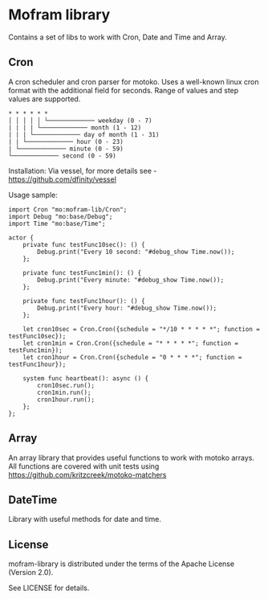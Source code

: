 # Mofram library
Contains a set of libs to work with Cron, Date and Time and Array.

## Cron

A cron scheduler and cron parser for motoko. Uses a well-known linux cron format with the additional field for seconds.
Range of values and step values are supported.

```
* * * * * *
│ │ │ │ │ └───────────── weekday (0 - 7)
| | | | └───────────── month (1 - 12)
| | | └───────────── day of month (1 - 31) 
| | └───────────── hour (0 - 23)
| └───────────── minute (0 - 59)
└───────────── second (0 - 59)
```

Installation:
Via vessel, for more details see - https://github.com/dfinity/vessel


Usage sample:

```motoko
import Cron "mo:mofram-lib/Cron";
import Debug "mo:base/Debug";
import Time "mo:base/Time";

actor {
    private func testFunc10sec(): () {
        Debug.print("Every 10 second: "#debug_show Time.now());
    };

    private func testFunc1min(): () {
        Debug.print("Every minute: "#debug_show Time.now());
    };

    private func testFunc1hour(): () {
        Debug.print("Every hour: "#debug_show Time.now());
    };

    let cron10sec = Cron.Cron({schedule = "*/10 * * * * *"; function = testFunc10sec});
    let cron1min = Cron.Cron({schedule = "* * * * *"; function = testFunc1min});
    let cron1hour = Cron.Cron({schedule = "0 * * * *"; function = testFunc1hour});

    system func heartbeat(): async () {
        cron10sec.run();
        cron1min.run();
        cron1hour.run();
    };
};
```

## Array
An array library that provides useful functions to work with motoko arrays. All functions are covered with unit tests using https://github.com/kritzcreek/motoko-matchers

## DateTime
Library with useful methods for date and time.

## License

mofram-library is distributed under the terms of the Apache License (Version 2.0).

See LICENSE for details.